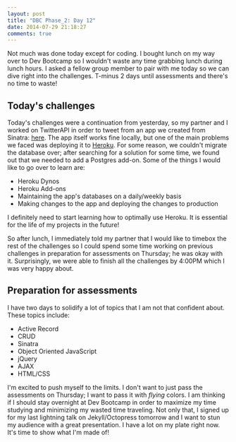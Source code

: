 ```yaml
---
layout: post
title: "DBC Phase_2: Day 12"
date: 2014-07-29 21:18:27
comments: true
---
```


Not much was done today except for coding. I bought lunch on my way over to Dev Bootcamp so I wouldn't waste any time grabbing lunch during lunch hours. I asked a fellow group member to pair with me today so we can dive right into the challenges. T-minus 2 days until assessments and there's no time to waste!

## Today's challenges

Today's challenges were a continuation from yesterday, so my partner and I worked on TwitterAPI in order to tweet from an app we created from Sinatra: [here](http://twittify.herokuapp.com/). The app itself works fine locally, but one of the main problems we faced was deploying it to [Heroku](https://www.heroku.com/). For some reason, we couldn't migrate the database over; after searching for a solution for some time, we found out that we needed to add a Postgres add-on. Some of the things I would like to go over to learn are:

  * Heroku Dynos
  * Heroku Add-ons
  * Maintaining the app's databases on a daily/weekly basis
  * Making changes to the app and deploying the changes to production

I definitely need to start learning how to optimally use Heroku. It is essential for the life of my projects in the future!

So after lunch, I immediately told my partner that I would like to timebox the rest of the challenges so I could spend some time working on previous challenges in preparation for assessments on Thursday; he was okay with it. Surprisingly, we were able to finish all the challenges by 4:00PM which I was very happy about.

## Preparation for assessments

I have two days to solidify a lot of topics that I am not that confident about. These topics include:

  * Active Record
  * CRUD
  * Sinatra
  * Object Oriented JavaScript
  * jQuery
  * AJAX
  * HTML/CSS

I'm excited to push myself to the limits. I don't want to just pass the assessments on Thursday; I want to pass it with *flying* colors. I am thinking if I should stay overnight at Dev Bootcamp in order to maximize my time studying and minimizing my wasted time traveling. Not only that, I signed up for my last lightning talk on Jekyll/Octopress tomorrow and I want to stun my audience with a great presentation. I have a lot on my plate right now. It's time to show what I'm made of!